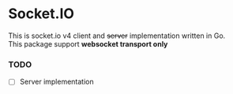 
# Socket.IO

This is socket.io v4 client and ~~server~~ implementation written in Go.  
This package support **websocket transport only**


### TODO

- [ ] Server implementation
